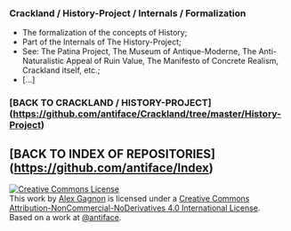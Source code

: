 ### Crackland / History-Project / Internals / Formalization
* The formalization of the concepts of History;
* Part of the Internals of The History-Project;
* See: The Patina Project, The Museum of Antique-Moderne, The Anti-Naturalistic Appeal of Ruin Value, The Manifesto of Concrete Realism, Crackland itself, etc.;
* [...]

### [BACK TO CRACKLAND / HISTORY-PROJECT] (https://github.com/antiface/Crackland/tree/master/History-Project)
## [BACK TO INDEX OF REPOSITORIES] (https://github.com/antiface/Index)

<a rel="license" href="http://creativecommons.org/licenses/by-nc-nd/4.0/"><img alt="Creative Commons License" style="border-width:0" src="https://i.creativecommons.org/l/by-nc-nd/4.0/80x15.png" /></a><br />This work by <a xmlns:cc="http://creativecommons.org/ns#" href="http://alexgagnon.com/" property="cc:attributionName" rel="cc:attributionURL">Alex Gagnon</a> is licensed under a <a rel="license" href="http://creativecommons.org/licenses/by-nc-nd/4.0/">Creative Commons Attribution-NonCommercial-NoDerivatives 4.0 International License</a>.<br />Based on a work at <a xmlns:dct="http://purl.org/dc/terms/" href="https://github.com/antiface" rel="dct:source">@antiface</a>.
